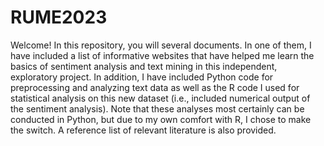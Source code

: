 # RUME2023

Welcome!  In this repository, you will several documents.  In one of them, I have included a list of informative websites that have helped me learn the basics of sentiment analysis and text mining in this independent, exploratory project.  In addition, I have included Python code for preprocessing and analyzing text data as well as the R code I used for statistical analysis on this new dataset (i.e., included numerical output of the sentiment analysis).  Note that these analyses most certainly can be conducted in Python, but due to my own comfort with R, I chose to make the switch.  A reference list of relevant literature is also provided.
